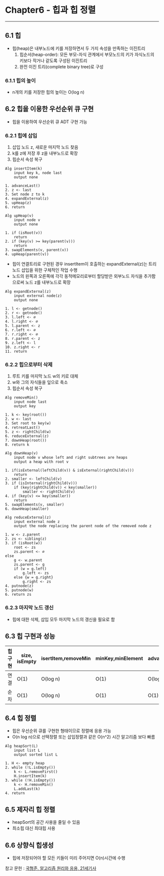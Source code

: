 # **Chapter6 - 힙과 힙 정렬**
---

## **6.1 힙**
- 힙(heap)은 내부노드에 키를 저장하면서 두 가지 속성을 만족하는 이진트리
    1. 힙순서(heap-order): 모든 부모-자식 관계에서 부모노드의 키가 자식노드의 키보다 작거나 같도록 구성된 이진트리
    2. 완전 이진 트리(complete binary tree)로 구성

### **6.1.1 힙의 높이**
- n개의 키를 저장한 힙의 높이는 O(log n)


## **6.2 힙을 이용한 우선순위 큐 구현**
- 힙을 이용하여 우선순위 큐 ADT 구현 가능

### **6.2.1 힙에 삽입**
1. 삽입 노드 z, 새로운 마지막 노드 찾음
2. k를 z에 저장 후 z을 내부노드로 확장
3. 힙순서 속성 복구

```
Alg insertItem(k)
    input key k, node last
    output none

1. advanceLast()
2. z <- last
3. Set node z to k
4. expandExternal(z)
5. upHeap(z)
6. return
```

```
Alg upHeap(v)
    input node v
    output none

1. if (isRoot(v))
    return
2. if (key(v) >= key(parent(v)))
    return
3. swapElements(v, parent(v))
4. upHeap(parent(v))
```

- 힙이 연결트리로 구현된 경우 insertItem이 호출하는 expandExternal(z)는 트리 노드 삽입을 위한 구체적인 작업 수행
- 노드의 왼쪽과 오른쪽에 각각 동적메모리로부터 할당받은 외부노드 자식을 추가함으로써 노드 z를 내부노드로 확장
```
Alg expandExternal(z)
    input external node(z)
    output none

1. l <- getnode()
2. r <- getnode()
3. l.left <- ∅
4. l.right <- ∅
5. l.parent <- z
6. r.left <- ∅
7. r.right <- ∅
8. r.parent <- z
9. z.left <- l
10. z.right <- r
11. return 
```

### **6.2.2 힙으로부터 삭제**
1. 루트 키를 마지막 노드 w의 키로 대체
2. w와 그의 자식들을 잎으로 축소
3. 힙순서 속성 복구

```
Alg removeMin()
    input node last
    output key

1. k <- key(root())
2. w <- last
3. Set root to key(w)
4. retreatLast()
5. z <- rightChild(w)
6. reduceExternal(z)
7. downHeap(root())
8. return k
```

```
Alg downHeap(v)
    input node v whose left and right subtrees are heaps
    output a heap with root v

1. if(isExternal(leftChild(v)) & isExternal(rightChild(v)))
    return
2. smaller <- leftChild(v)
3. if (isInternal(rightChild(v)))
    if (key(rightChild(v)) < key(smaller))
        smaller <- rightChild(v)
4. if (key(v) <= key(smaller))
    return
5. swapElements(v, smaller)
6. downHeap(smaller)
```

```
Alg reduceExternal(z)
    input external node z
    output the node replacing the parent node of the removed node z

1. w <- z.parent
2. zs <- sibling(z)
3. if (isRoot(w))
    root <- zs
    zs.parent <- ∅
else
    g <- w.parent
    zs.parent <- g
    if (w = g.left)
        g.left <- zs
    else {w = g.right}
        g.right <- zs
4. putnode(z)
5. putnode(w)
6. return zs
```

### **6.2.3 마지막 노드 갱신**
- 힙에 대한 삭제, 삽입 모두 마지막 노드의 갱신을 필요로 함 


## **6.3 힙 구현과 성능**

힙 구현|size, isEmpty|isertItem,removeMin|minKey,minElement|advancedLast,retreatLast|공간소요
--|--|--|--|--|--
연결|O(1)|O(log n)|O(1)|O(log n)|O(n)
순차|O(1)|O(log n)|O(1)|O(1)|O(n)


## **6.4 힙 정렬**
- 힙은 우선순위 큐를 구현한 형태이므로 정렬에 응용 가능
- O(n log n)으로 선택정렬 또는 삽입정렬과 같은 O(n^2) 시간 알고리즘 보다 빠름


```
Alg heapSort(L)
    input list L
    output sorted list L

1. H <- empty heap
2. while (!L.isEmpty())
    k <- L.removeFirst()
    H.insertItem(k)
3. while (!H.isEmpty())
    k <- H.removeMin()
    L.addLast(k)
4. return 
```


## **6.5 제자리 힙 정렬**
- heapSort의 공간 사용을 줄일 수 있음
- 최소힙 대신 최대힙 사용


## **6.6 상향식 힙생성**
- 힙에 저장되어야 할 모든 키들이 미리 주어지면 O(n)시간에 수행



참고 문헌 : [국형준, 알고리즘 원리와 응용, 21세기사](http://www.kyobobook.co.kr/product/detailViewKor.laf?ejkGb=KOR&mallGb=KOR&barcode=9788984688100&orderClick=LET&Kc=)